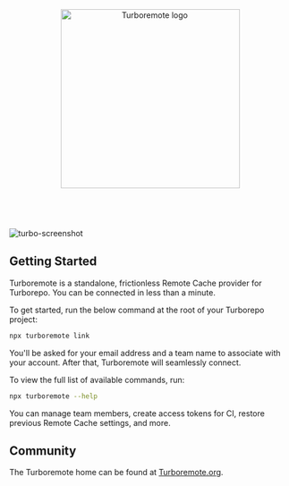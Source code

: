 <p align="center" style="margin-bottom:24px;margin-top:48px;">
  <img width="320" alt="Turboremote logo" src="https://turboremote.org/logo.svg?v=20221019">
</p>

<p align="center" style="margin-bottom:48px;">
  <a aria-label="npm version" href="https://www.npmjs.com/package/turboremote">
    <img alt="" src="https://badgen.net/npm/v/turboremote">
  </a>
</p>

![turbo-screenshot](https://turboremote.org/screenshot@2x.png?v=20221019)

## Getting Started

Turboremote is a standalone, frictionless Remote Cache provider for Turborepo. You can be connected in less than a minute.

To get started, run the below command at the root of your Turborepo project:

```sh
npx turboremote link
```

You'll be asked for your email address and a team name to associate with your account. After that, Turboremote will seamlessly connect.

To view the full list of available commands, run:

```sh
npx turboremote --help
```

You can manage team members, create access tokens for CI, restore previous Remote Cache settings, and more.

## Community

The Turboremote home can be found at [Turboremote.org](https://turboremote.org).
